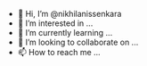 - 👋 Hi, I’m @nikhilanissenkara
- 👀 I’m interested in ...
- 🌱 I’m currently learning ...
- 💞️ I’m looking to collaborate on ...
- 📫 How to reach me ...

<!---
nikhilanissenkara/nikhilanissenkara is a ✨ special ✨ repository because its `README.md` (this file) appears on your GitHub profile.
You can click the Preview link to take a look at your changes.
--->
